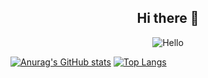 <p align="center">
<h2 align="center">Hi there 👋</h2>
<p align="center">
<img align="center" alt="Hello" src="https://github.githubassets.com/images/mona-whisper.gif"/>
</p>
</p>

[![Anurag's GitHub stats](https://github-readme-stats.vercel.app/api?username=mercutiojohn&show_icons=true)](https://github-readme-stats.vercel.app/api?username=mercutiojohn)
[![Top Langs](https://github-readme-stats.vercel.app/api/top-langs/?username=mercutiojohn)](https://github-readme-stats.vercel.app/api?username=mercutiojohn)
<!--
**mercutiojohn/mercutiojohn** is a ✨ _special_ ✨ repository because its `README.md` (this file) appears on your GitHub profile.

Here are some ideas to get you started:

- 🔭 I’m currently working on ...
- 🌱 I’m currently learning ...
- 👯 I’m looking to collaborate on ...
- 🤔 I’m looking for help with ...
- 💬 Ask me about ...
- 📫 How to reach me: ...
- 😄 Pronouns: ...
- ⚡ Fun fact: ...
-->
